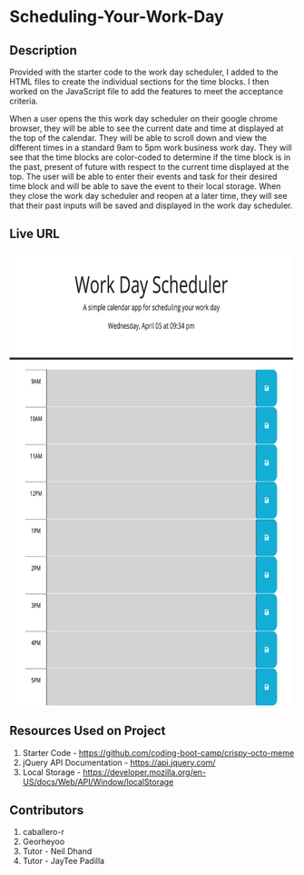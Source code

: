 # Scheduling-Your-Work-Day

## Description
Provided with the starter code to the work day scheduler, I added to the HTML files to create the individual sections for the time blocks. I then worked on the JavaScript file to add the features to meet the acceptance criteria. 

When a user opens the this work day scheduler on their google chrome browser, they will be able to see the current date and time at displayed at the top of the calendar. They will be able to scroll down and view the different times in a standard 9am to 5pm work business work day. They will see that the time blocks are color-coded to determine if the time block is in the past, present of future with respect to the current time displayed at the top. The user will be able to enter their events and task for their desired time block and will be able to save the event to their local storage. When they close the work day scheduler and reopen at a later time, they will see that their past inputs will be saved and displayed in the work day scheduler.


## Live URL


<img src="assets/work-day-preview.html.png" width=500 height=800 alt="Preview of the Work Day Scheduler">

## Resources Used on Project
1. Starter Code - https://github.com/coding-boot-camp/crispy-octo-meme
2. jQuery API Documentation - https://api.jquery.com/
4. Local Storage - https://developer.mozilla.org/en-US/docs/Web/API/Window/localStorage


## Contributors
1. caballero-r
2. Georheyoo
3. Tutor - Neil Dhand
4. Tutor - JayTee Padilla